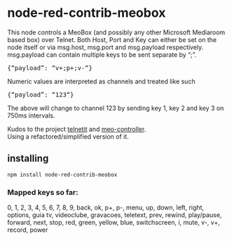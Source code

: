 ﻿# node-red-contrib-meobox

This node controls a MeoBox (and possibly any other Microsoft Mediaroom based box) over Telnet.
Both Host, Port and Key can either be set on the node itself or via msg.host, msg.port and msg.payload respectively.
msg.payload can contain multiple keys to be sent separate by “;”.
<pre>{“payload”: “v+;p+;v-“}</pre>
Numeric values are interpreted as channels and treated like such
<pre>{“payload”: “123“}</pre>
The above will change to channel 123 by sending key 1, key 2 and key 3 on 750ms intervals.

Kudos to the project [telnetit](https://github.com/sxyizhiren/telnetit) and [meo-controller](https://github.com/JosePedroDias/meo-controller).  
Using a refactored/simplified version of it. 


## installing

    npm install node-red-contrib-meobox

### Mapped keys so far:

0, 1, 2, 3, 4, 5, 6, 7, 8, 9, back, ok, p+, p-, menu, up, down, left, right, options, guia tv, videoclube, gravacoes, teletext, prev, rewind, play/pause, forward, next, stop, red, green, yellow, blue, switchscreen, i, mute, v-, v+, record, power